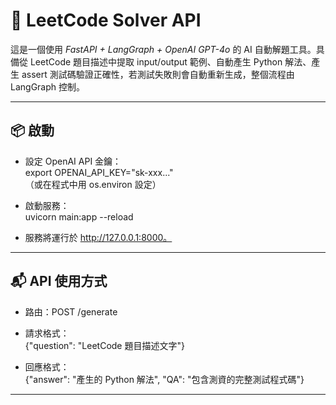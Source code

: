 # 🧠 LeetCode Solver API

這是一個使用 *FastAPI + LangGraph + OpenAI GPT-4o* 的 AI 自動解題工具。具備從 LeetCode 題目描述中提取 input/output 範例、自動產生 Python 解法、產生 assert 測試碼驗證正確性，若測試失敗則會自動重新生成，整個流程由 LangGraph 控制。

---

## 📦 啟動

- 設定 OpenAI API 金鑰：  
  export OPENAI_API_KEY="sk-xxx..."  
  （或在程式中用 os.environ 設定）

- 啟動服務：  
  uvicorn main:app --reload

- 服務將運行於 http://127.0.0.1:8000。

---

## 📬 API 使用方式

- 路由：POST /generate  
- 請求格式：  
  {"question": "LeetCode 題目描述文字"}

- 回應格式：  
  {"answer": "產生的 Python 解法", "QA": "包含測資的完整測試程式碼"}

---

